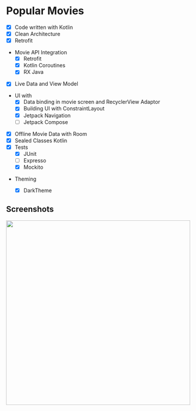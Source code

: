 # Popular Movies

- [X] Code written with Kotlin
- [X] Clean Architecture
- [X] Retrofit
- Movie API Integration
    - [X] Retrofit
    - [X] Kotlin Coroutines
    - [X] RX Java
- [X] Live Data and View Model
- UI with
    - [X] Data binding in movie screen and RecyclerView Adaptor
    - [X] Building UI with ConstraintLayout
    - [X] Jetpack Navigation
    - [ ] Jetpack Compose
- [X] Offline Movie Data with Room
- [X] Sealed Classes Kotlin
- [X] Tests
    - [X] JUnit
    - [ ] Expresso
    - [X] Mockito
- Theming
    - [X] DarkTheme



## Screenshots
<img src="https://raw.githubusercontent.com/ashishrawat2911/Android-PopularMovies/master/screenshots/popularmovies.png" height = 500>
